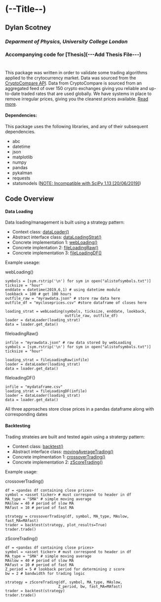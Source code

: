 # (--Title--)
## Dylan Scotney
### _Deparment of Physics, University College London_ 
### Accompanying code for [Thesis](---Add Thesis File---)

#

This package was written in order to validate some trading algorithms
applied to the crytocurrency market. 
Data was sourced from the [CryptoCompare API](https://min-api.cryptocompare.com). 
Data from CryptoCompare is sourced from an aggregated feed of over 150 
crypto exchanges giving you reliable and up-to-date traded rates that 
are used globally. We have systems in place to remove irregular prices, 
giving you the cleanest prices available. [Read more](https://www.cryptocompare.com/media/27010937/cccagg_methodology_2018-02-26.pdf).

#### Dependencies:
This package uses the following libraries, and any of their subsequent dependencies. 

* abc
* datetime
* json
* matplotlib
* numpy
* pandas
* pykalman
* requests
* statsmodels ([NOTE: Incompatible with SciPy 1.13 [20/06/2019]](https://github.com/statsmodels/statsmodels/issues/5759)) 


## Code Overview

#### Data Loading
Data loading/management is built using a strategy pattern:

* Context class: [dataLoader()](\\Lib\\data_loader.py)
* Abstract interface class: [dataLoadingStrat()](\\Lib\\abstract_data_loading_strategy.py)
* Concrete implementation 1: [webLoading()](\\Lib\\web_loading_strategies.py)
* Concrete implentation 2: [fileLoadingRaw()](\\Lib\\file_loading_strategies.py)
* Concrete implementation 3: [fileLoadingDF()](\\Lib\\file_loading_strategies.py)

Example useage:

webLoading()
```
symbols = [sym.rstrip('\n') for sym in open("alistofsymbols.txt")]
ticksize = "hour"
enddate = datetime(2019,6,1) # using datetime module 
lookback = 100 # get 100 hours
outfile_raw = "myrawdata.json" # store raw data here
outfile_df = "mycloseprices.csv" #store dataframe of closes here

loading_strat = webLoading(symbols, ticksize, enddate, lookback,
                           outfile_raw, outfile_df)
loader = dataLoader(loading_strat)
data = loader.get_data()
```

fileloadingRaw()
```
infile = "myrawdata.json" # raw data stored by webLoading
symbols = [sym.rstrip('\n') for sym in open("alistofsymbols.txt")]
ticksize = "hour"

loading_strat = fileLoadingRaw(infile)
loader = dataLoader(loading_strat)
data = loader.get_data()
```

fileloadingDF()
```
infile = "mydataframe.csv"
loading_strat = fileLoadingDF(infile) 
loader = dataLoader(loading_strat)
data = loader.get_data()
```

All three approaches store close prices in a pandas dataframe along with 
corresponding dates

#### Backtesting
Trading strateies are built and tested again using a stratergy pattern:
* Context class: [backtest()](\\Lib\\strategy_backtester.py)
* Abstract interface class: [movingAverageTrading()](\\Lib\\abstract_MA_trading_strategy.py)
* Concrete implmentation 1: [crossoverTrading()](\\Lib\\crossover_trading_strategy.py)
* Concrete implementation 2: [zScoreTrading()](\\Lib\\zscore_trading_strategy.py)

Example usage:

crossoverTrading()
```
df = <pandas df containing close prices>
symbol = <asset ticker> # must correspond to header in df
MA_type = "SMA" # simple moving average
MAslow = 40 # period of slow MA
MAfast = 10 # period of fast MA

strategy = crossoverTrading(df, symbol, MA_type, MAslow, fast_MA=MAfast)
trader = backtest(strategy, plot_results=True)
trader.trade()
```

zScoreTrading()
```
df = <pandas df containing close prices>
symbol = <asset ticker> # must correspond to header in df
MA_type = "SMA" # simple moving average
MAslow = 40 # period of slow MA
MAfast = 10 # period of fast MA
Z_period = 5 # lookback period for determining z score
bw = 2 # bandwidth for trading logic

strategy = zScoreTrading(df, symbol, MA_type, MAslow, 
                        Z_period, bw, fast_MA=MAfast)
trader = backtest(strategy)
trader.trade()
```




